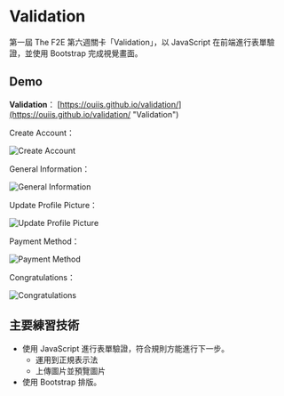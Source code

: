 # Validation

第一屆 The F2E 第六週關卡「Validation」，以 JavaScript 在前端進行表單驗證，並使用 Bootstrap 完成視覺畫面。

## Demo

**Validation**：
[https://ouiis.github.io/validation/](https://ouiis.github.io/validation/ "Validation")

Create Account：

![Create Account](https://i.imgur.com/87U6eWp.jpg)

General Information：

![General Information](https://i.imgur.com/QUfMOoc.jpg)

Update Profile Picture：

![Update Profile Picture](https://i.imgur.com/Pg2iQRI.jpg)

Payment Method：

![Payment Method](https://i.imgur.com/dwPI3dq.jpg)

Congratulations：

![Congratulations](https://i.imgur.com/UAtSLlC.jpg)

## 主要練習技術

* 使用 JavaScript 進行表單驗證，符合規則方能進行下一步。
  * 運用到正規表示法
  * 上傳圖片並預覽圖片
* 使用 Bootstrap 排版。

